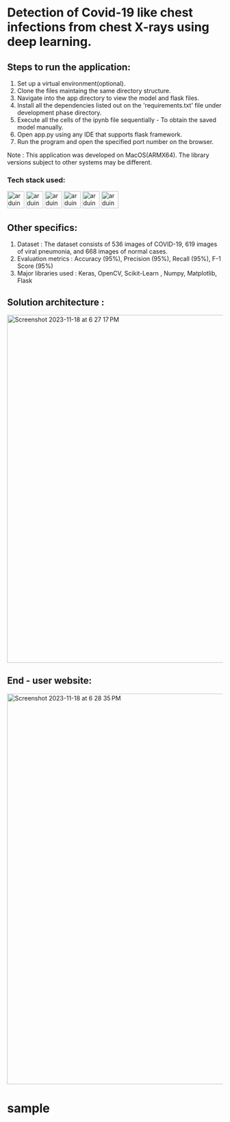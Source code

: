 # Detection of Covid-19 like chest infections from chest X-rays using deep learning.


## Steps to run the application:
1. Set up a virtual environment(optional).
2. Clone the files maintaing the same directory structure.
3. Navigate into the app directory to view the model and flask files.
4. Install all the dependencies listed out on the 'requirements.txt' file under development phase directory.
5. Execute all the cells of the ipynb file sequentially - To obtain the saved model manually.
6. Open app.py using any IDE that supports flask framework.
7. Run the program and open the specified port number on the browser.

Note : This application was developed on MacOS(ARMX64). The library versions subject to other systems may be different.

### Tech stack used:

<img src="https://cdn.worldvectorlogo.com/logos/python-5.svg" alt="arduino" width="40" height="40"/> <img src="https://cdn.worldvectorlogo.com/logos/tensorflow-2.svg" alt="arduino" width="40" height="40"/> <img src="https://cdn.worldvectorlogo.com/logos/numpy-1.svg" alt="arduino" width="40" height="40"/> <img src="https://cdn.worldvectorlogo.com/logos/html-1.svg" alt="arduino" width="40" height="40"/> <img src="https://cdn.worldvectorlogo.com/logos/css-3.svg" alt="arduino" width="40" height="40"/> <img src="https://cdn.worldvectorlogo.com/logos/logo-javascript.svg" alt="arduino" width="40" height="40"/>

## Other specifics:
1. Dataset : The dataset consists of 536 images of COVID-19, 619 images of viral pneumonia, and 668 images of normal cases.
2. Evaluation metrics : Accuracy (95%), Precision (95%), Recall (95%), F-1 Score (95%)
3. Major libraries used : Keras, OpenCV, Scikit-Learn , Numpy, Matplotlib, Flask

## Solution architecture :

<img width="812" alt="Screenshot 2023-11-18 at 6 27 17 PM" src="https://github.com/rulezcasa/X---Ray-classification/assets/108048779/eeb50e15-42eb-41c4-a37c-ab8153ecc6fb">

## End - user website:

<img width="912" alt="Screenshot 2023-11-18 at 6 28 35 PM" src="https://github.com/rulezcasa/X---Ray-classification/assets/108048779/c92e4e5d-0c1b-4bab-9eec-2b92506d55f6">

# sample

